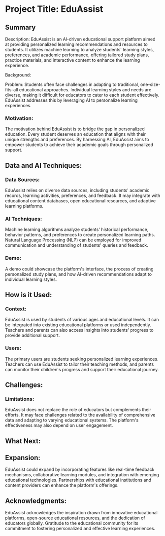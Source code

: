 # Project Title: EduAssist

## Summary
Description: 
EduAssist is an AI-driven educational support platform aimed at providing personalized learning recommendations and resources to students. It utilizes machine learning to analyze students' learning styles, preferences, and academic performance, offering tailored study plans, practice materials, and interactive content to enhance the learning experience.

Background:

Problem: 
Students often face challenges in adapting to traditional, one-size-fits-all educational approaches. Individual learning styles and needs are diverse, making it difficult for educators to cater to each student effectively. EduAssist addresses this by leveraging AI to personalize learning experiences.

### Motivation:
The motivation behind EduAssist is to bridge the gap in personalized education. Every student deserves an education that aligns with their unique strengths and preferences. By harnessing AI, EduAssist aims to empower students to achieve their academic goals through personalized support.

## Data and AI Techniques:

### Data Sources:
EduAssist relies on diverse data sources, including students' academic records, learning activities, preferences, and feedback. It may integrate with educational content databases, open educational resources, and adaptive learning platforms.

### AI Techniques:
Machine learning algorithms analyze students' historical performance, behavior patterns, and preferences to create personalized learning paths. Natural Language Processing (NLP) can be employed for improved communication and understanding of students' queries and feedback.

### Demo:
A demo could showcase the platform's interface, the process of creating personalized study plans, and how AI-driven recommendations adapt to individual learning styles.

## How is it Used:

### Context:
EduAssist is used by students of various ages and educational levels. It can be integrated into existing educational platforms or used independently. Teachers and parents can also access insights into students' progress to provide additional support.

### Users:
The primary users are students seeking personalized learning experiences. Teachers can use EduAssist to tailor their teaching methods, and parents can monitor their children's progress and support their educational journey.

## Challenges:

### Limitations:
EduAssist does not replace the role of educators but complements their efforts. It may face challenges related to the availability of comprehensive data and adapting to varying educational systems. The platform's effectiveness may also depend on user engagement.

## What Next:

## Expansion:
EduAssist could expand by incorporating features like real-time feedback mechanisms, collaborative learning modules, and integration with emerging educational technologies. Partnerships with educational institutions and content providers can enhance the platform's offerings.

## Acknowledgments:

EduAssist acknowledges the inspiration drawn from innovative educational platforms, open-source educational resources, and the dedication of educators globally. Gratitude to the educational community for its commitment to fostering personalized and effective learning experiences.
